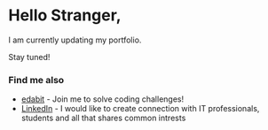 # Hello Stranger,

I am currently updating my portfolio.  

Stay tuned!

### Find me also
* [edabit](https://edabit.com/user/kob55vscJnud3uRYw) - Join me to solve coding challenges!
* [LinkedIn](https://www.linkedin.com/in/ninatulilahti/) - I would like to create connection with IT professionals, students and all that shares common intrests 
